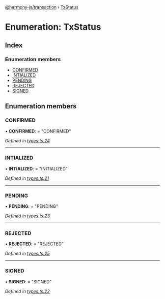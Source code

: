 [@harmony-js/transaction](../globals.md) › [TxStatus](txstatus.md)

# Enumeration: TxStatus

## Index

### Enumeration members

* [CONFIRMED](txstatus.md#confirmed)
* [INTIALIZED](txstatus.md#intialized)
* [PENDING](txstatus.md#pending)
* [REJECTED](txstatus.md#rejected)
* [SIGNED](txstatus.md#signed)

## Enumeration members

###  CONFIRMED

• **CONFIRMED**: = "CONFIRMED"

*Defined in [types.ts:24](https://github.com/FireStack-Lab/Harmony-sdk-core/blob/436f358/packages/harmony-transaction/src/types.ts#L24)*

___

###  INTIALIZED

• **INTIALIZED**: = "INITIALIZED"

*Defined in [types.ts:21](https://github.com/FireStack-Lab/Harmony-sdk-core/blob/436f358/packages/harmony-transaction/src/types.ts#L21)*

___

###  PENDING

• **PENDING**: = "PENDING"

*Defined in [types.ts:23](https://github.com/FireStack-Lab/Harmony-sdk-core/blob/436f358/packages/harmony-transaction/src/types.ts#L23)*

___

###  REJECTED

• **REJECTED**: = "REJECTED"

*Defined in [types.ts:25](https://github.com/FireStack-Lab/Harmony-sdk-core/blob/436f358/packages/harmony-transaction/src/types.ts#L25)*

___

###  SIGNED

• **SIGNED**: = "SIGNED"

*Defined in [types.ts:22](https://github.com/FireStack-Lab/Harmony-sdk-core/blob/436f358/packages/harmony-transaction/src/types.ts#L22)*
